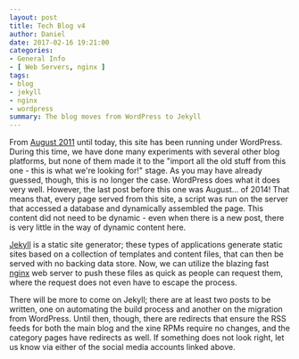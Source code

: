 ```yaml
---
layout: post
title: Tech Blog v4
author: Daniel
date: 2017-02-16 19:21:00
categories:
- General Info
- [ Web Servers, nginx ]
tags:
- blog
- jekyll
- nginx
- wordpress
summary: The blog moves from WordPress to Jekyll
---
```


From [August 2011][v3] until today, this site has been running under WordPress. During this time, we have done many experiments with several other blog platforms, but none of them made it to the "import all the old stuff from this one - this is what we're looking for!" stage. As you may have already guessed, though, this is no longer the case.  WordPress does what it does very well. However, the last post before this one was August... of 2014! That means that, every page served from this site, a script was run on the server that accessed a database and dynamically assembled the page. This content did not need to be dynamic - even when there is a new post, there is very little in the way of dynamic content here.

[Jekyll][] is a static site generator; these types of applications generate static sites based on a collection of templates and content files, that can then be served with no backing data store. Now, we can utilize the blazing fast [nginx][] web server to push these files as quick as people can request them, where the request does not even have to escape the process.

There will be more to come on Jekyll; there are at least two posts to be written, one on automating the build process and another on the migration from WordPress. Until then, though, there are redirects that ensure the RSS feeds for both the main blog and the xine RPMs require no changes, and the category pages have redirects as well. If something does not look right, let us know via either of the social media accounts linked above.


[v3]:     /2011/tech-blog-3-0.html "Tech Blog 3.0 &bull; DJS Consulting Tech Blog"
[Jekyll]: //jekyllrb.com "Jekyll"
[nginx]:  //nginx.com "nginx"
